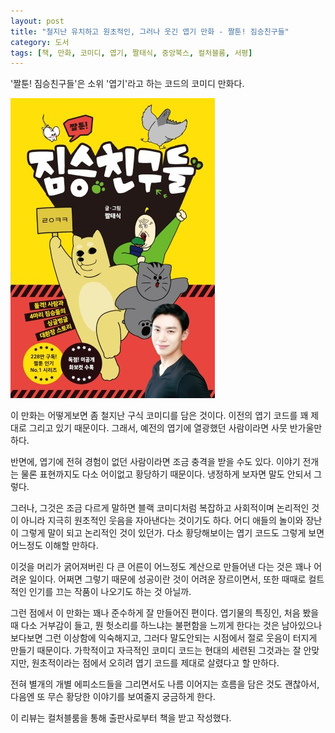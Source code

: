 ```yaml
---
layout: post
title: "철지난 유치하고 원초적인, 그러나 웃긴 엽기 만화 - 짤툰! 짐승친구들"
category: 도서
tags: [책, 만화, 코미디, 엽기, 짤태식, 중앙북스, 컬처블룸, 서평]
---
```


'짤툰! 짐승친구들'은
소위 '엽기'라고 하는 코드의 코미디 만화다.

![표지](/images/book/jjaltoon-animal-friends-comic-book-h480.jpg)

이 만화는 어떻게보면 좀 철지난 구식 코미디를 담은 것이다.
이전의 엽기 코드를 꽤 제대로 그리고 있기 때문이다.
그래서, 예전의 엽기에 열광했던 사람이라면 사뭇 반가울만 하다.

반면에, 엽기에 전혀 경험이 없던 사람이라면 조금 충격을 받을 수도 있다.
이야기 전개는 물론 표현까지도 다소 어이없고 황당하기 때문이다.
냉정하게 보자면 말도 안되서 그렇다.

그러나, 그것은 조금 다르게 말하면
블랙 코미디처럼 복잡하고 사회적이며 논리적인 것이 아니라
지극히 원초적인 웃음을 자아낸다는 것이기도 하다.
어디 애들의 놀이와 장난이 그렇게 말이 되고 논리적인 것이 있던가.
다소 황당해보이는 엽기 코드도 그렇게 보면 어느정도 이해할 만하다.

이것을 머리가 굵어져버린 다 큰 어른이 어느정도 계산으로 만들어낸 다는 것은 꽤나 어려운 일이다.
어쩌면 그렇기 때문에 성공이란 것이 어려운 장르이면서,
또한 때때로 컬트적인 인기를 끄는 작품이 나오기도 하는 것 아닐까.

그런 점에서 이 만화는 꽤나 준수하게 잘 만들어진 편이다.
엽기물의 특징인, 처음 봤을 때 다소 거부감이 들고, 뭔 헛소리를 하느냐는 불편함을 느끼게 한다는 것은 남아있으나
보다보면 그런 이상함에 익숙해지고,
그러다 말도안되는 시점에서 절로 웃음이 터지게 만들기 때문이다.
가학적이고 자극적인 코미디 코드는 현대의 세련된 그것과는 잘 안맞지만,
원초적이라는 점에서 오히려 엽기 코드를 제대로 살렸다고 할 만하다.

전혀 별개의 개별 에피소드들을 그리면서도
나름 이어지는 흐름을 담은 것도 괜찮아서,
다음엔 또 무슨 황당한 이야기를 보여줄지 궁금하게 한다.



<div class="im im-info">
이 리뷰는 컬처블룸을 통해 출판사로부터 책을 받고 작성했다.
</div>
